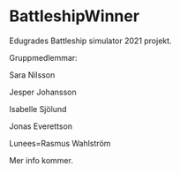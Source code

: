 # BattleshipWinner

Edugrades Battleship simulator 2021 projekt. 

Gruppmedlemmar: 

Sara Nilsson

Jesper Johansson

Isabelle Sjölund

Jonas Everettson

Lunees=Rasmus Wahlström

Mer info kommer. 
